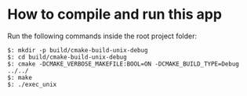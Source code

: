 # How to compile and run this app

Run the following commands inside the root project folder:

    $: mkdir -p build/cmake-build-unix-debug
    $: cd build/cmake-build-unix-debug
    $: cmake -DCMAKE_VERBOSE_MAKEFILE:BOOL=ON -DCMAKE_BUILD_TYPE=Debug ../../
    $: make
    $: ./exec_unix

